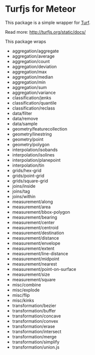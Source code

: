 Turfjs for Meteor
=================

This package is a simple wrapper for
[Turf](https://github.com/Turfjs/turf).

Read more: <http://turfjs.org/static/docs/>

This package wraps

- aggregation/aggregate
- aggregation/average
- aggregation/count
- aggregation/deviation
- aggregation/max
- aggregation/median
- aggregation/min
- aggregation/sum
- aggregation/variance
- classification/jenks
- classification/quantile
- classification/reclass
- data/filter
- data/remove
- data/sample
- geometry/featurecollection
- geometry/linestring
- geometry/point
- geometry/polygon
- interpolation/isobands
- interpolation/isolines
- interpolation/planepoint
- interpolation/tin
- grids/hex-grid
- grids/point-grid
- grids/square-grid
- joins/inside
- joins/tag
- joins/within
- measurement/along
- measurement/area
- measurement/bbox-polygon
- measurement/bearing
- measurement/center
- measurement/centroid
- measurement/destination
- measurement/distance
- measurement/envelope
- measurement/extent
- measurement/line-distance
- measurement/midpoint
- measurement/nearest
- measurement/point-on-surface
- measurement/size
- measurement/square
- misc/combine
- misc/explode
- misc/flip
- misc/kinks
- transformation/bezier
- transformation/buffer
- transformation/concave
- transformation/convex
- transformation/erase
- transformation/intersect
- transformation/merge
- transformation/simplify
- transformation/union.js
